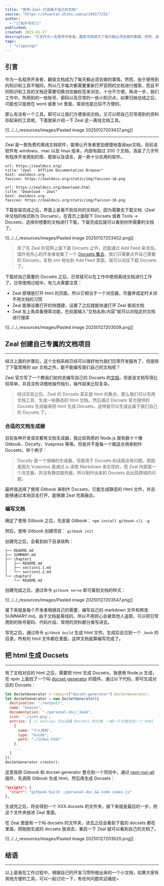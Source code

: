 ```yaml
---
title: "使用-Zeal-打造属于自己的文档"
source: "https://zhuanlan.zhihu.com/p/396577255"
author:
  - "[[知乎专栏]]"
published:
created: 2025-01-27
description: "引言作为一名程序开发者，翻查文档成为了每天都必须去做的事情。然而，由于使用到的知识和工具不相同，所以几乎每次都需要重新打开官网的文档进行搜索，而且不同知识和工具的文档还需要切换浏览器标签来浏览，十分…"
tags:
  - "clippings"
---
```

## 引言

作为一名程序开发者，翻查文档成为了每天都必须去做的事情。然而，由于使用到的知识和工具不相同，所以几乎每次都需要重新打开官网的文档进行搜索，而且不同知识和工具的文档还需要切换浏览器标签来浏览，十分不方便。再进一步，我们工作中，所用到的一些账号、密码以及日常的一些小知识点，如果归纳总结之后，可能也只是放在 word 或者 txt 里面，查阅也是比较不方便的。

那么有没有一个工具，即可以让我们方便查阅文档，又可以把自己日常用到的资料存起来的工具呢，下面就来介绍一下 Zeal 这一离线文档工具。

![[../../_resources/images/Pasted image 20250127203437.png]]

---

Zeal 是一款免费的离线文档软件，能够让开发者更加便捷地查阅api文档。目前该软件有 windows、mac 以及 linux 版本，内部有超过 200 个文档，涵盖了几乎所有程序开发用到的库、框架以及语言，是一款十分实用的软件。

```cardlink
url: https://zealdocs.org/
title: "Zeal - Offline Documentation Browser"
host: zealdocs.org
favicon: https://zealdocs.org/static/img/favicon-16.png
```

```cardlink
url: https://zealdocs.org/download.html
title: "Download · Zeal"
host: zealdocs.org
favicon: https://zealdocs.org/static/img/favicon-16.png
```

下载安装完成之后，界面上是看不到任何的文档的，因为需要去下载文档（Zeal 中文档的格式称为 Docsets）。在首页上面按下 Docsets 或者 Tools -> Docsets，选择你想要的文档进行下载，下载完成后就可以看到你所需要的文档了。

![[../../_resources/images/Pasted image 20250127203452.png]]
> 除了在 Zeal 的官网上面下载 Docsets 之外，还能通过 Add Feed 来添加。国外有热心的开发者收集了一个 [Docsets 集合](https://github.com/xantiagoma/zealusercontributions)，我们只需要点开自己需要的 Docsets，复制 xml 地址到 Add Feed 里面，就可以对应下载 Docsets 了。  

下载好自己需要的 Docsets 之后，日常就可以在工作中使用离线文档进行工作了。日常使用过程中，有几点需要注意：

- Zeal 原理是打开 html 的页面，所以它相当于一个浏览器，尽量养成定时关闭不用文档的习惯
- Zeal 能够设置打开的快捷键，设置了之后就能快速打开 Zeal 查阅文档
- Zeal 左上角具备搜索功能，在前面输入“文档名称:内容”就可以对指定的文档进行搜索

![[../../_resources/images/Pasted image 20250127203509.png]]

## Zeal 创建自己专属的文档项目

---

经过上面的步骤后，这个文档系统已经可以很好地为我们日常开发服务了，但是除了下载常用的 api 文档之外，能不能编写我们自己的文档呢？

Zeal 官方写了一个教我们如何去编写自己的 Docsets 的[文档](https://kapeli.com/docsets)，但是该文档写得比较简单，并且没有详细地操作指引，操作起来比较复杂。

> 经过实验之后，Zeal 的 Docsets 其实是 html 的集合，那么我们可以先用文档工具，生成一些静态的 html 文档。然后通过 Docsets 官方提供的 Docsets 生成器来把 html 生成 Docsets，这样就可以生成出属于我们自己的 Docsets 了。  

### 合适的文档生成器

目前各种开发语言都有文档生成器，我比较熟悉的 Node.js 就有数十个像 Gitbook、Docsify、Vuepress 等等。但是并不是每一个都适合用来制作 Docsets，举个例子：

> Docsify 是一个很棒的生成器，但是用于 Docsets 的话就会有问题。原因是因为 Vuepress 是通过 js 读取 Markdown 来实现的，而 Zeal 内部是一个浏览器，并没有静态服务器，所以制作出来的 Docsets 会出现跨域的问题。  

最终我选择了使用 Gitbook 来制作 Docsets，它能生成静态的 Html 文件，并且能够通过本地双击打开，能够跟 Zeal 完美融合。

### 编写文档

确定了使用 Gitbook 之后，先安装 Gitbook： `npm install gitbook-cli -g`

然后，使用 Gitbook 创建项目： `gitbook init`

创建完之后，会看到如下目录结构：

```text
├── README.md
├── SUMMARY.md
├── chapter1
│   ├── README.md
│   ├── section1.1.md
│   └── section1.2.md
└── chapter2
    └── README.md
```

创建完成之后，通过命令 `gitbook serve` 即可看到文档的样式：

![[../../_resources/images/Pasted image 20250127203547.png]]

接下来就是每个开发者根据自己的需要，编写自己的 markdown 文件和修改 SUMMARY.md。由于文档是离线的，所以不用担心会被其他人盗取，可以把日常用到的账号密码、代码片段、常用的资料都分类写进去。

写完之后，通过命令 `gitbook build` 生成 html 文件。生成后会见到一个 `_book` 的目录，所有的 html 文件都在里面，这样文档就算编写完成了。

## 把 html 生成 Docsets

---

有了文档对应的 html 之后，需要把 html 生成 Docsets。我使用 Node.js 生成，在 npm 上面找了一个叫 [docset-generator](https://www.npmjs.com/package/docset-generator) 的插件。通过以下代码，即可生成对应的 Docsets：

```js
let DocSetGenerator = require("docset-generator").DocSetGenerator;
let docSetGenerator = new DocSetGenerator({
  destination: "./output/",
  name: "Season",
  documentation: "./personal-doc/_book",
  icon: './icon.png',
  entries: [ // entries 可以设置 Docsets 的分类，一般一个分类对应一个 html
    {
      name: "个人资料",
      type: "Guide",
      path: "./index.html"
    },
    ...
  ]
});
docSetGenerator.create();
```

这里我把 Gitbook 和 docset-generator 整合到一个项目中，通过 [npm-run-all](https://www.npmjs.com/package/npm-run-all) 插件，先调用 Gitbook 生成 html，然后再生成 Docsets：

```json
"scripts": {
  "start": "gitbook build ./personal-doc && node index.js"
},
```

生成完之后，将会得到一个 XXX.docsets 的文件夹，接下来就是最后的一步，把这个文件夹放进 Zeal 里面。

在 Zeal 里面有一个叫 docsets 的文件夹，进去之后会看到下载的 docsets 都在里面，把刚刚生成的 docsets 放进去，重启一下 Zeal 就可以看到自己的文档了。

![[../../_resources/images/Pasted image 20250127203620.png]]

## 结语

---

以上是我在工作过程中，根据自己的开发习惯所做出来的一个小文档，如果大家有其他方便的工具，可以一起讨论一下，有任何问题欢迎骚扰~